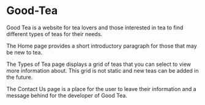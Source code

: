 # Good-Tea
Good Tea is a website for tea lovers and those interested in tea to find different types of teas for their needs.

The Home page provides a short introductory paragraph for those that may be new to tea.

The Types of Tea page displays a grid of teas that you can select to view more information about. This grid is not static and new teas can be added in the future.

The Contact Us page is a place for the user to leave their information and a message behind for the developer of Good Tea.
